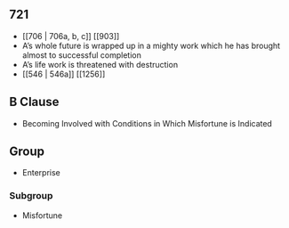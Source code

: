 ## 721
- [[706 | 706a, b, c]] [[903]] 
- A’s whole future is wrapped up in a mighty work which he has brought almost to successful completion
- A’s life work is threatened with destruction
- [[546 | 546a]] [[1256]] 

## B Clause
- Becoming Involved with Conditions in Which Misfortune is Indicated

## Group
- Enterprise

### Subgroup
- Misfortune

